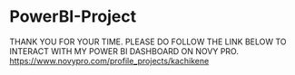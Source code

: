 # PowerBI-Project
THANK YOU FOR YOUR TIME. PLEASE DO FOLLOW THE LINK BELOW TO INTERACT WITH MY POWER BI DASHBOARD ON NOVY PRO.
https://www.novypro.com/profile_projects/kachikene
